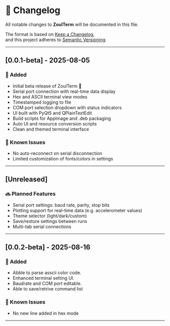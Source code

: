 # 📝 Changelog

All notable changes to **ZoulTerm** will be documented in this file.

The format is based on [Keep a Changelog](https://keepachangelog.com/en/1.0.0/),  
and this project adheres to [Semantic Versioning](https://semver.org/).

---

## [0.0.1-beta] - 2025-08-05

### 🚀 Added
- Initial beta release of ZoulTerm 🧪
- Serial port connection with real-time data display
- Hex and ASCII terminal view modes
- Timestamped logging to file
- COM port selection dropdown with status indicators
- UI built with PyQt5 and QPlainTextEdit
- Build scripts for AppImage and .deb packaging
- Auto UI and resource conversion scripts
- Clean and themed terminal interface

### 🐛 Known Issues
- No auto-reconnect on serial disconnection
- Limited customization of fonts/colors in settings

---

## [Unreleased]

### 🔜 Planned Features
- Serial port settings: baud rate, parity, stop bits
- Plotting support for real-time data (e.g. accelerometer values)
- Theme selector (light/dark/custom)
- Save/restore settings between runs
- Multi-tab serial connections

---



## [0.0.2-beta] - 2025-08-16

### 🚀 Added
- Abble to parse asscii color code.
- Enhanced terminal setting UI.
- Baudrate and COM port editable.
- Able to save/retrive command list


### 🐛 Known Issues
- No new line added in hex mode

---

